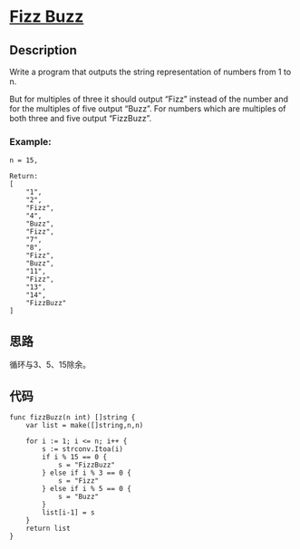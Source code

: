 # [Fizz Buzz](https://leetcode-cn.com/problems/fizz-buzz/)

## Description

Write a program that outputs the string representation of numbers from 1 to n.

But for multiples of three it should output “Fizz” instead of the number and for the multiples of five output “Buzz”. For numbers which are multiples of both three and five output “FizzBuzz”.

### Example:

````
n = 15,

Return:
[
    "1",
    "2",
    "Fizz",
    "4",
    "Buzz",
    "Fizz",
    "7",
    "8",
    "Fizz",
    "Buzz",
    "11",
    "Fizz",
    "13",
    "14",
    "FizzBuzz"
]
````

## 思路

循环与3、5、15除余。

## 代码
````
func fizzBuzz(n int) []string {
    var list = make([]string,n,n)

    for i := 1; i <= n; i++ {
        s := strconv.Itoa(i)
        if i % 15 == 0 {
            s = "FizzBuzz"
        } else if i % 3 == 0 {
            s = "Fizz"
        } else if i % 5 == 0 {
            s = "Buzz"
        }
        list[i-1] = s
    }
    return list
}
````

